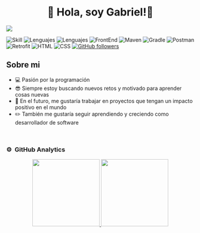 <div align="center">
<h1 align="center">👋 Hola, soy <a>Gabriel!</a>👋 </h1>
</div>
<img src="https://hermes.dio.me/articles/cover/15d3b0a0-9b48-412d-ba84-5c2ea05a4fa4.jpg">

![Skill](https://img.shields.io/badge/Junior-developer-green)
![Lenguajes](https://img.shields.io/badge/Java-developer-red)
![Lenguajes](https://img.shields.io/badge/Kotlin-developer-purple)
![FrontEnd](https://img.shields.io/badge/JavaFX-developer-blue)
![Maven](https://img.shields.io/badge/Maven-red)
![Gradle](https://img.shields.io/badge/Gradle-blue)
![Postman](https://img.shields.io/badge/Postman-orange)
![Retrofit](https://img.shields.io/badge/Retrofit-lightgreen)
![HTML](https://img.shields.io/badge/HTML-orange)
![CSS](https://img.shields.io/badge/CSS-darkblue)
[![GitHub followers](https://img.shields.io/github/followers/pukssito?style=social)](https://github.com/Pukssito)



## Sobre mi

- 💻 Pasión por la programación
- 😎 Siempre estoy buscando nuevos retos y motivado para aprender cosas nuevas
- 🚀 En el futuro, me gustaría trabajar en proyectos que tengan un impacto positivo en el mundo
- ✏️ También me gustaría seguir aprendiendo y creciendo como desarrollador de software

<br>

### ⚙️ &nbsp;GitHub Analytics

<p align="center">
<a href="https://github.com/Pukssito">
<img height="180em" src="https://github-readme-stats-eight-theta.vercel.app/api?username=Pukssito&show_icons=true&theme=algolia&include_all_commits=true&count_private=true"/>
<img height="180em" src="https://github-readme-stats.vercel.app/api/top-langs/?username=pukssito&layout=compact&langs_count=8&theme=algolia&include_all_commits=true&count_private=true"/>
</a>
</p>
